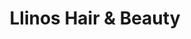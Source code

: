 ---
title: "Llinos Hair & Beauty"
url: /cardigan-aberteifi/llinos-hair-und-beauty/
shop: Friseur
---